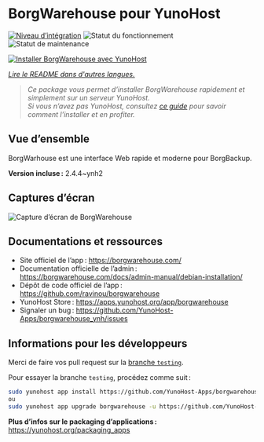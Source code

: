 <!--
Nota bene : ce README est automatiquement généré par <https://github.com/YunoHost/apps/tree/master/tools/readme_generator>
Il NE doit PAS être modifié à la main.
-->

# BorgWarehouse pour YunoHost

[![Niveau d’intégration](https://apps.yunohost.org/badge/integration/borgwarehouse)](https://ci-apps.yunohost.org/ci/apps/borgwarehouse/)
![Statut du fonctionnement](https://apps.yunohost.org/badge/state/borgwarehouse)
![Statut de maintenance](https://apps.yunohost.org/badge/maintained/borgwarehouse)

[![Installer BorgWarehouse avec YunoHost](https://install-app.yunohost.org/install-with-yunohost.svg)](https://install-app.yunohost.org/?app=borgwarehouse)

*[Lire le README dans d'autres langues.](./ALL_README.md)*

> *Ce package vous permet d’installer BorgWarehouse rapidement et simplement sur un serveur YunoHost.*  
> *Si vous n’avez pas YunoHost, consultez [ce guide](https://yunohost.org/install) pour savoir comment l’installer et en profiter.*

## Vue d’ensemble

BorgWarhouse est une interface Web rapide et moderne pour BorgBackup.

**Version incluse :** 2.4.4~ynh2

## Captures d’écran

![Capture d’écran de BorgWarehouse](./doc/screenshots/screenshot.png)

## Documentations et ressources

- Site officiel de l’app : <https://borgwarehouse.com/>
- Documentation officielle de l’admin : <https://borgwarehouse.com/docs/admin-manual/debian-installation/>
- Dépôt de code officiel de l’app : <https://github.com/ravinou/borgwarehouse>
- YunoHost Store : <https://apps.yunohost.org/app/borgwarehouse>
- Signaler un bug : <https://github.com/YunoHost-Apps/borgwarehouse_ynh/issues>

## Informations pour les développeurs

Merci de faire vos pull request sur la [branche `testing`](https://github.com/YunoHost-Apps/borgwarehouse_ynh/tree/testing).

Pour essayer la branche `testing`, procédez comme suit :

```bash
sudo yunohost app install https://github.com/YunoHost-Apps/borgwarehouse_ynh/tree/testing --debug
ou
sudo yunohost app upgrade borgwarehouse -u https://github.com/YunoHost-Apps/borgwarehouse_ynh/tree/testing --debug
```

**Plus d’infos sur le packaging d’applications :** <https://yunohost.org/packaging_apps>
